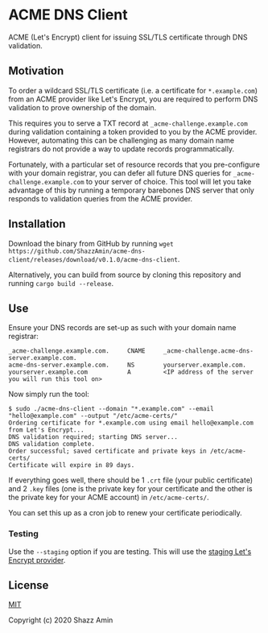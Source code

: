 ACME DNS Client
===============

ACME (Let's Encrypt) client for issuing SSL/TLS certificate through DNS validation.

## Motivation
To order a wildcard SSL/TLS certificate (i.e. a certificate for `*.example.com`) from an ACME provider like Let's Encrypt, you are required to perform DNS validation to prove ownership of the domain.

This requires you to serve a TXT record at `_acme-challenge.example.com` during validation containing a token provided to you by the ACME provider. However, automating this can be challenging as many domain name registrars do not provide a way to update records programmatically.

Fortunately, with a particular set of resource records that you pre-configure with your domain registrar, you can defer all future DNS queries for `_acme-challenge.example.com` to your server of choice. This tool will let you take advantage of this by running a temporary barebones DNS server that only responds to validation queries from the ACME provider.


## Installation
Download the binary from GitHub by running `wget https://github.com/ShazzAmin/acme-dns-client/releases/download/v0.1.0/acme-dns-client`.

Alternatively, you can build from source by cloning this repository and running `cargo build --release`.


## Use
Ensure your DNS records are set-up as such with your domain name registrar:
```
_acme-challenge.example.com.     CNAME     _acme-challenge.acme-dns-server.example.com.
acme-dns-server.example.com.     NS        yourserver.example.com.
yourserver.example.com           A         <IP address of the server you will run this tool on>
```

Now simply run the tool:
```shell
$ sudo ./acme-dns-client --domain "*.example.com" --email "hello@example.com" --output "/etc/acme-certs/"
Ordering certificate for *.example.com using email hello@example.com from Let's Encrypt...
DNS validation required; starting DNS server...
DNS validation complete.
Order successful; saved certificate and private keys in /etc/acme-certs/
Certificate will expire in 89 days.
```

If everything goes well, there should be 1 `.crt` file (your public certificate) and 2 `.key` files (one is the private key for your certificate and the other is the private key for your ACME account) in `/etc/acme-certs/`.

You can set this up as a cron job to renew your certificate periodically.

### Testing
Use the `--staging` option if you are testing. This will use the [staging Let's Encrypt provider](https://letsencrypt.org/docs/staging-environment/).


## License
[MIT](LICENSE)

Copyright (c) 2020 Shazz Amin
